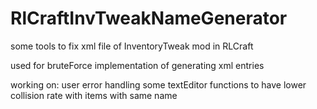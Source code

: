 # RlCraftInvTweakNameGenerator
some tools to fix xml file of InventoryTweak mod in RLCraft

used for bruteForce implementation of generating xml entries

working on:
user error handling
some textEditor functions to have lower collision rate with items with same name
